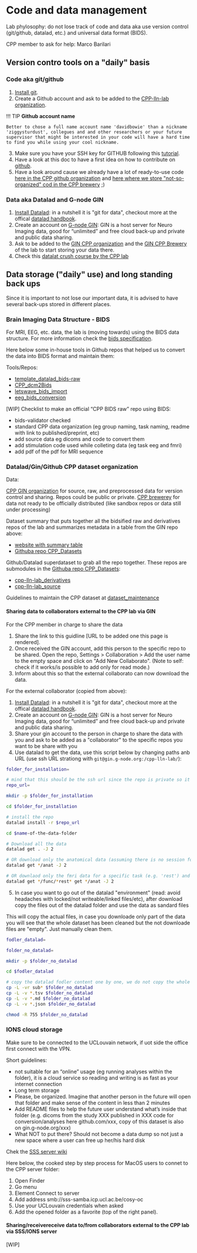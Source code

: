 # Code and data management

Lab phylosophy: do not lose track of code and data aka use version control (git/github, datalad, etc.) and universal data format (BIDS).

CPP member to ask for help: Marco Barilari

## Version contro tools on a "daily" basis

### Code aka git/github

1. [Install git](https://git-scm.com/downloads).
2. Create a Github account and ask to be added to the [CPP-lln-lab organization](https://github.com/cpp-lln-lab).

!!! TIP
    **Github account name**

    Better to chose a full name account name 'davidbowie' than a nickname 'ziggysturdust', collegues and and other researchers or your future supervisor that might be interested in your code will have a hard time to find you while using your cool nickname.

3. Make sure you have your SSH key for GITHUB following this [tutorial](https://docs.github.com/en/authentication/connecting-to-github-with-ssh/generating-a-new-ssh-key-and-adding-it-to-the-ssh-agent).
4. Have a look at this doc to have a first idea on how to contribute on [github](https://github.com/cpp-lln-lab/.github).
5. Have a look around cause we already have a lot of ready-to-use code [here in the CPP github organization](https://github.com/cpp-lln-lab) and [here where we store "not-so-organized" cod in the CPP brewery](https://github.com/cpp-lln-lab/CPP_brewery) ;)

### Data aka Datalad and G-node GIN

1. [Install Datalad](https://handbook.datalad.org/en/latest/intro/installation.html): in a nutshell it is "git for data", checkout more at the offical [datalad handbook](https://handbook.datalad.org/en/latest/).
2. Create an account on [G-node GIN](https://gin.g-node.org/): GIN is a host server for Neuro Imaging data, good for “unlimited” and free cloud back-up and private and public data sharing.
3. Ask to be added to the [GIN CPP organization](https://gin.g-node.org/cpp-lln-lab) and the [GIN CPP Brewery](https://gin.g-node.org/cpp_brewery) of the lab to start storing your data there.
4. Check this [datalat crush course by the CPP lab](https://github.com/cpp-lln-lab/datalad_crash_course)

## Data storage ("daily" use) and long standing back ups

Since it is important to not lose our important data, it is advised to have several back-ups stored in different places.

### Brain Imaging Data Structure - BIDS

For MRI, EEG, etc. data, the lab is (moving towards) using the BIDS data structure. For more information check the [bids specification](https://bids-specification.readthedocs.io/en/stable/).

Here below some in-house tools in Github repos that helped us to convert the data into BIDS format and maintain them:

Tools/Repos:

- [template_datalad_bids-raw](https://github.com/cpp-lln-lab/template_datalad_bids-raw)
- [CPP_dcm2Bids](https://github.com/cpp-lln-lab/CPP_dcm2Bids)
- [letswave_bids_import](https://github.com/cpp-lln-lab/letswave_bids_import)
- [eeg_bids_conversion](https://github.com/cpp-lln-lab/eeg_bids_conversion)

[WIP] Checklist to make an official “CPP BIDS raw” repo using BIDS:

- bids-validator checked
- standard CPP data organization (eg group naming, task naming, readme with link to published/preprint, etc)
- add source data eg dicoms and code to convert them
- add stimulation code used while colleting data (eg task eeg and fmri)
- add pdf of the pdf for MRI sequence

### Datalad/Gin/Github CPP dataset organization

Data:

[CPP GIN organization](https://gin.g-node.org/cpp-lln-lab) for source, raw, and preprocessed data for version control and sharing. Repos could be public or private.
[CPP brewerey](https://gin.g-node.org/cpp_brewery) for data not ready to be officially distributed (like sandbox repos or data still under processing)

Dataset summary that puts together all the bidsified raw and derivatives repos of the lab and summarizes metadata in a table from the GIN repo above: 

- [website with summary table](https://cpp-lln-lab.github.io/CPP_Datasets/index.html)
- [Githuba repo CPP_Datasets](https://github.com/cpp-lln-lab/CPP_Datasets)

Github/Datalad superdataset to grab all the repo together. These repos are submodules in the [Githuba repo CPP_Datasets](https://github.com/cpp-lln-lab/CPP_Datasets):

- [cpp-lln-lab_derivatives](https://github.com/cpp-lln-lab/cpp-lln-lab_derivatives)
- [cpp-lln-lab_source](https://github.com/cpp-lln-lab/cpp-lln-lab_source)

Guidelines to maintain the CPP dataset at [dataset_maintenance](https://github.com/cpp-lln-lab/dataset_maintenance)

#### Sharing data to collaborators external to the CPP lab via GIN

For the CPP member in charge to share the data

1. Share the link to this guidline [URL to be added one this page is rendered].
2. Once received the GIN account, add this person to the specific repo to be shared. Open the repo, Settings > Collaboration > Add the user name to the empty space and click on "Add New Collaborato". (Note to self: check if it works/is possible to add only for read mode.)
3. Inform about this so that the external collaborato can now download the data.

For the external collaborator (copied from above):

1. [Install Datalad](https://handbook.datalad.org/en/latest/intro/installation.html): in a nutshell it is "git for data", checkout more at the offical [datalad handbook](https://handbook.datalad.org/en/latest/).
2. Create an account on [G-node GIN](https://gin.g-node.org/): GIN is a host server for Neuro Imaging data, good for “unlimited” and free cloud back-up and private and public data sharing.
3. Share your gin account to the person in charge to share the data with you and ask to be added as a "collaborator" to the specific repos you want to be share with you
4. Use datalad to get the data, use this script below by changing paths anb URL (use ssh URL strationg with `git@gin.g-node.org:/cpp-lln-lab/`):

```bash
folder_for_installation=

# mind that this should be the ssh url since the repo is private so it should start with git@gin.g-node.org:/cpp-lln-lab/name-of-the-dataset
repo_url= 

mkdir -p $folder_for_installation

cd $folder_for_installation

# install the repo
datalad install -r $repo_url

cd $name-of-the-data-folder

# Download all the data
datalad get . -J 2

# OR download only the anatomical data (assuming there is no session folder)
datalad get */anat -J 2

# OR downlaod only the fmri data for a specific task (e.g. 'rest') and the antomical (assuming there is no session folder)
datalad get */func/*rest* get */anat -J 2
```

5. In case you want to go out of the datalad "environment" (read: avoid headaches with locked/not writeable/linked files/etc), after download copy the files out of the datalad folder and use the data as sandard files

This will copy the actual files, in case you downloade only part of the data you will see that the whole dataset has been cleaned but the not downloade files are "empty". Just manually clean them.

```bash
fodler_datalad=

folder_no_datalad=

mkdir -p $folder_no_datalad

cd $fodler_datalad

# copy the datalad fodler content one by one, we do not copy the whole fodler at once cause there are hidden git folder that we do not want
cp -L -vr sub* $folder_no_datalad
cp -L -v *.tsv $folder_no_datalad
cp -L -v *.md $folder_no_datalad
cp -L -v *.json $folder_no_datalad

chmod -R 755 $folder_no_datalad
```

### IONS cloud storage

Make sure to be connected to the UCLouvain network, if uot side the office first connect with the VPN.

Short guidelines:

- not suitable for an “online” usage (eg running analyses within the folder), it is a cloud service so reading and writing is as fast as your internet connection
- Long term storage
- Please, be organized. Imagine that another person in the future will open that folder and make sense of the content in less than 2 minutes
- Add README files to help the future user understand what’s inside that folder (e.g. dicoms from the study XXX published in XXX code for conversion/analyses here github.com/xxx, copy of this dataset is also on gin.g-node.org/xxx)
- What NOT to put there? Should not become a data dump so not just a new space where a user can free up her/his hard disk

Chek the [SSS server wiki](http://sss-intranet.icp.ucl.ac.be/wiki/index.php/Storage_access#Groups)

Here below, the cooked step by step process for MacOS users to connet to the CPP server folder:

1. Open Finder
2. Go menu
3. Element Connect to server
4. Add address smb://sss-samba.icp.ucl.ac.be/cosy-oc
5. Use your UCLouvain credentials when asked
6. Add the opened folder as a favorite (top of the right panel).

#### Sharing/receivereceive data to/from collaborators external to the CPP lab via SSS/IONS server

[WIP]
